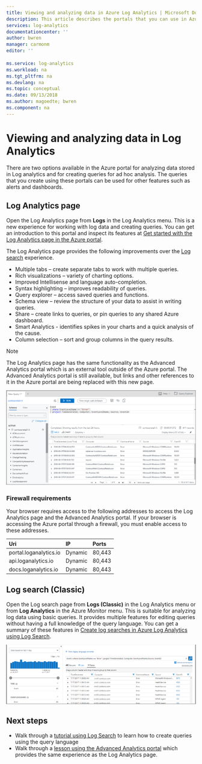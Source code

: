 ```yaml
---
title: Viewing and analyzing data in Azure Log Analytics | Microsoft Docs
description: This article describes the portals that you can use in Azure Log Analytics to create and edit log searches.  
services: log-analytics
documentationcenter: ''
author: bwren
manager: carmonm
editor: ''

ms.service: log-analytics
ms.workload: na
ms.tgt_pltfrm: na
ms.devlang: na
ms.topic: conceptual
ms.date: 09/13/2018
ms.author: magoedte; bwren
ms.component: na
---
```


# Viewing and analyzing data in Log Analytics
There are two options available in the Azure portal for analyzing data stored in Log analytics and for creating queries for ad hoc analysis. The queries that you create using these portals can be used for other features such as alerts and dashboards.

## Log Analytics page
Open the Log Analytics page from **Logs** in the Log Analytics menu. This is a new experience for working with log data and creating queries. You can get an introduction to this portal and inspect its features at [Get started with the Log Analytics page in the Azure portal](query-language/get-started-analytics-portal.md).

The Log Analytics page provides the following improvements over the [Log search](#log-search) experience.

* Multiple tabs – create separate tabs to work with multiple queries.
* Rich visualizations – variety of charting options.
* Improved Intellisense and language auto-completion.
* Syntax highlighting – improves readability of queries. 
* Query explorer – access saved queries and functions.
* Schema view – review the structure of your data to assist in writing queries.
* Share – create links to queries, or pin queries to any shared Azure dashboard.
* Smart Analytics - identifies spikes in your charts and a quick analysis of the cause.
* Column selection – sort and group columns in the query results.

> [!NOTE]
> The Log Analytics page has the same functionality as the Advanced Analytics portal which is an external tool outside of the Azure portal. The Advanced Analytics portal is still available, but links and other references to it in the Azure portal are being replaced with this new page.

![Advanced Analytics portal](media/log-analytics-log-search-portals/advanced-analytics-portal.png)


### Firewall requirements
Your browser requires access to the following addresses to access the Log Analytics page and the Advanced Analytics portal.  If your browser is accessing the Azure portal through a firewall, you must enable access to these addresses.

| Uri | IP | Ports |
|:---|:---|:---|
| portal.loganalytics.io | Dynamic | 80,443 |
| api.loganalytics.io    | Dynamic | 80,443 |
| docs.loganalytics.io   | Dynamic | 80,443 |


## Log search (Classic)
Open the Log search page from **Logs (Classic)** in the Log Analytics menu or from **Log Analytics** in the Azure Monitor menu. This is suitable for analyzing log data using basic queries. It provides multiple features for editing queries without having a full knowledge of the query language.  You can get a summary of these features in [Create log searches in Azure Log Analytics using Log Search](log-analytics-log-search-log-search-portal.md). 


![Log Search page](media/log-analytics-log-search-portals/log-search-portal.png)


## Next steps

- Walk through a [tutorial using Log Search](log-analytics-tutorial-viewdata.md) to learn how to create queries using the query language
- Walk through a [lesson using the Advanced Analytics portal](query-language/get-started-analytics-portal.md) which provides the same experience as the Log Analytics page.

